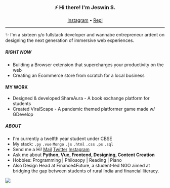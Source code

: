 <h3 align="center">⚡ Hi there! I'm Jeswin S.</h3>
<p align="center">
  <a href="https://instagram.com/_looonaaaa">Instagram</a> • <a href="https://replit.com/@jeswinsunsi">Repl</a> 
</p>


---
✨ I'm a sixteen y/o fullstack developer and wannabe entrepreneur ardent on designing the next generation of immersive web experiences.

##### RIGHT NOW
- Building a Browser extension that supercharges your productivity on the web
- Creating an Ecommerce store from scratch for a local business

#### MY WORK
- Designed & developed ShareAura - A book exchange platform for students
- Created ViralScape - A pandemic themed platformer game made w/ GDevelop

##### ABOUT
- I'm currently a twelfth year student under CBSE
- My stack: `.py` `.vue` `Mongo` `.js` `.html` `.css` `.ps` `.sql`
- Send me a Hi! [Mail](mailto:jeswinsunsi@gmail.com "Mail me") [Twitter](https://twitter.com/lonadotexe "My Twitter") [Instagram](https://instagram.com/_looonaaaa, "My Instagram")
- Ask me about **Python, Vue, Frontend, Designing, Content Creation**
- Hobbies: Programming | Philosopy | Reading | Piano
- Also Design Head at Finance4Future, a student-led NGO aimed at bridging the gap between students of rural India and financial literacy.

<img align="left" src="https://github-readme-stats.vercel.app/api?username=JeswinSUnsi&show_icons=true&theme=radical" /> 




